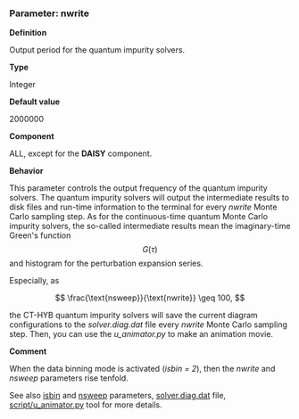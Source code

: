 ### Parameter: nwrite

**Definition**

Output period for the quantum impurity solvers.

**Type**

Integer

**Default value**

2000000

**Component**

ALL, except for the **DAISY** component.

**Behavior**

This parameter controls the output frequency of the quantum impurity solvers. The quantum impurity solvers will output the intermediate results to disk files and run-time information to the terminal for every *nwrite* Monte Carlo sampling step. As for the continuous-time quantum Monte Carlo impurity solvers, the so-called intermediate results mean the imaginary-time Green's function $$G(\tau)$$ and histogram for the perturbation expansion series.

Especially, as

$$
\frac{\text{nsweep}}{\text{nwrite}} \geq 100,
$$

the CT-HYB quantum impurity solvers will save the current diagram configurations to the *solver.diag.dat* file every *nwrite* Monte Carlo sampling step. Then, you can use the *u_animator.py* to make an animation movie.

**Comment**

When the data binning mode is activated (*isbin = 2*), then the *nwrite* and *nsweep* parameters rise tenfold. 

See also [isbin](p_isbin.md) and [nsweep](p_nsweep.md) parameters, [solver.diag.dat](out_diag.md) file, [script/u_animator.py](../ch07/animator.md) tool for more details.
